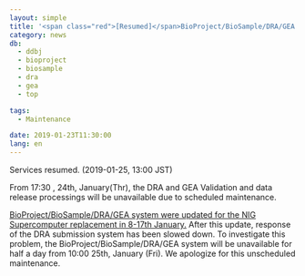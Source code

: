 ```yaml
---
layout: simple
title: '<span class="red">[Resumed]</span>BioProject/BioSample/DRA/GEA unscheduled maintenance 10:00 25th January (Friday)'
category: news
db:
  - ddbj
  - bioproject
  - biosample
  - dra
  - gea
  - top

tags:
  - Maintenance

date: 2019-01-23T11:30:00
lang: en
---
```


<p class="red">Services resumed. (2019-01-25, 13:00 JST)</p>

<p>From 17:30 , 24th, January(Thr), the DRA and GEA Validation and data release processings will be unavailable due to scheduled maintenance.</p>

<p><a href="/news/en/181227-e.html">BioProject/BioSample/DRA/GEA system were updated for the NIG Supercomputer replacement in 8-17th January.</a>
    After this update, response of the DRA submission system has been slowed down.
    To investigate this problem, the BioProject/BioSample/DRA/GEA system will be unavailable for half a day from 10:00 25th, January (Fri).
    We apologize for this unscheduled maintenance.</p>

